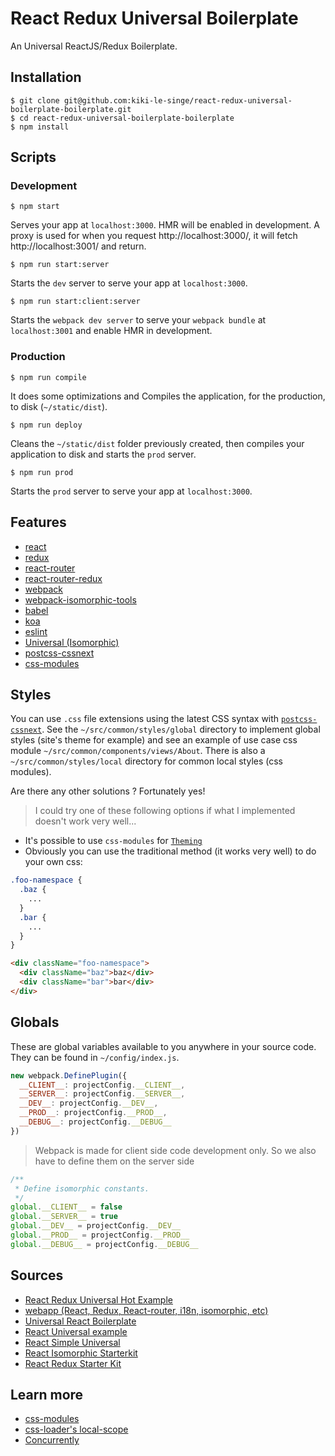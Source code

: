 # React Redux Universal Boilerplate

An Universal ReactJS/Redux Boilerplate.

## Installation

```shell
$ git clone git@github.com:kiki-le-singe/react-redux-universal-boilerplate-boilerplate.git
$ cd react-redux-universal-boilerplate-boilerplate
$ npm install
```

## Scripts

### Development

```shell
$ npm start
```

Serves your app at `localhost:3000`. HMR will be enabled in development. A proxy is used for when you  request http://localhost:3000/, it will fetch http://localhost:3001/ and return.

```shell
$ npm run start:server
```

Starts the `dev` server to serve your app at `localhost:3000`.

```shell
$ npm run start:client:server
```

Starts the `webpack dev server` to serve your `webpack bundle` at `localhost:3001` and enable HMR in development.


### Production

```shell
$ npm run compile
```

It does some optimizations and Compiles the application, for the production, to disk (`~/static/dist`).

```shell
$ npm run deploy
```

Cleans the `~/static/dist` folder previously created, then compiles your application to disk and starts the `prod` server.

```shell
$ npm run prod
```

Starts the `prod` server to serve your app at `localhost:3000`.


## Features
* [react](https://github.com/facebook/react)
* [redux](https://github.com/reactjs/redux)
* [react-router](https://github.com/reactjs/react-router)
* [react-router-redux](https://github.com/reactjs/react-router-redux)
* [webpack](https://github.com/webpack/webpack)
* [webpack-isomorphic-tools](https://github.com/halt-hammerzeit/webpack-isomorphic-tools)
* [babel](https://github.com/babel/babel)
* [koa](https://github.com/koajs/koa)
* [eslint](http://eslint.org)
* [Universal (Isomorphic)](http://isomorphic.net)
* [postcss-cssnext](https://github.com/MoOx/postcss-cssnext)
* [css-modules](https://github.com/css-modules/css-modules)


## Styles

You can use `.css` file extensions using the latest CSS syntax with [`postcss-cssnext`](https://github.com/MoOx/postcss-cssnext).
See the `~/src/common/styles/global` directory to implement global styles (site's theme for example) and see an example of use case css module `~/src/common/components/views/About`. There is also a `~/src/common/styles/local` directory for common local styles (css modules).

Are there any other solutions ? Fortunately yes!

> I could try one of these following options if what I implemented doesn't work very well...

* It's possible to use `css-modules` for [`Theming`](https://github.com/css-modules/css-modules/blob/master/docs/theming.md)
* Obviously you can use the traditional method (it works very well) to do your own css:

```css
.foo-namespace {
  .baz {
    ...
  }
  .bar {
    ...
  }
}
```

```html
<div className="foo-namespace">
  <div className="baz">baz</div>
  <div className="bar">bar</div>
</div>
```


## Globals

These are global variables available to you anywhere in your source code. They can be found  in `~/config/index.js`.

```js
new webpack.DefinePlugin({
  __CLIENT__: projectConfig.__CLIENT__,
  __SERVER__: projectConfig.__SERVER__,
  __DEV__: projectConfig.__DEV__,
  __PROD__: projectConfig.__PROD__,
  __DEBUG__: projectConfig.__DEBUG__
})
```

> Webpack is made for client side code development only. So we also have to define them on the server side

```js
/**
 * Define isomorphic constants.
 */
global.__CLIENT__ = false
global.__SERVER__ = true
global.__DEV__ = projectConfig.__DEV__
global.__PROD__ = projectConfig.__PROD__
global.__DEBUG__ = projectConfig.__DEBUG__
```

## Sources

 * [React Redux Universal Hot Example](https://github.com/erikras/react-redux-universal-hot-example)
 * [webapp (React, Redux, React-router, i18n, isomorphic, etc)](https://github.com/halt-hammerzeit/webapp)
 * [Universal React Boilerplate](https://github.com/cloverfield-tools/universal-react-boilerplate)
 * [React Universal example](https://github.com/reactjs/redux/tree/master/examples/universal)
 * [React Simple Universal](https://github.com/guidsen/react-simple-universal)
 * [React Isomorphic Starterkit](https://github.com/RickWong/react-isomorphic-starterkit)
 * [React Redux Starter Kit](https://github.com/davezuko/react-redux-starter-kit)

## Learn more

 * [css-modules](https://github.com/css-modules/css-modules)
 * [css-loader's local-scope](https://github.com/webpack/css-loader#local-scope)
 * [Concurrently](https://github.com/kimmobrunfeldt/concurrently)
